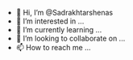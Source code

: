 - 👋 Hi, I’m @Sadrakhtarshenas
- 👀 I’m interested in ...
- 🌱 I’m currently learning ...
- 💞️ I’m looking to collaborate on ...
- 📫 How to reach me ...

<!---
Sadrakhtarshenas/Sadrakhtarshenas is a ✨ special ✨ repository because its `README.md` (this file) appears on your GitHub profile.
You can click the Preview link to take a look at your changes.
--->
